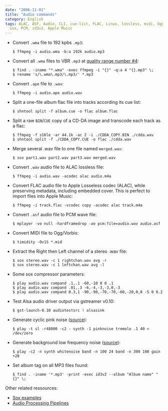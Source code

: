 ```yaml
---
date: "2006-11-01"
title: "Audio commands"
category: English
tags: ALAC, ASF, Audio, CLI, cue-list, FLAC, Linux, lossless, midi, Ogg, shntool,
  sox, PCM, id3v2, Apple Music
---
```


- Convert `.wma` file to 192 kpbs `.mp3`:

  ```shell-session
  $ ffmpeg -i audio.wma -b:a 192k audio.mp3
  ```

- Convert all `.wma` files to VBR `.mp3` at [quality range number
  #4](https://trac.ffmpeg.org/wiki/Encode/MP3#VBREncoding):

  ```shell-session
  $ find . -iname "*.wma" -exec ffmpeg -i "{}" -q:a 4 "{}.mp3" \;
  $ rename 's/\.wma\.mp3/\.mp3/' *.mp3
  ```

- Convert `.ape` file to `.wav`:

  ```shell-session
  $ ffmpeg -i audio.ape audio.wav
  ```

- Split a one-file album flac file into tracks according its cue list:

  ```shell-session
  $ shntool split -f album.cue -o flac album.flac
  ```

- Split a raw `BIN`/`CUE` copy of a CD-DA image and transcode each track as a flac:

  ```shell-session
  $ ffmpeg -f s16le -ar 44.1k -ac 2 -i ./CDDA_COPY.BIN ./cdda.wav
  $ shntool split -f ./CDDA_COPY.CUE -o flac ./cdda.wav
  ```

- Merge several .wav file to one file named `merged.wav`:

  ```shell-session
  $ sox part1.wav part2.wav part3.wav merged.wav
  ```

- Convert `.wav` audio file to ALAC lossless file:

  ```shell-session
  $ ffmpeg -i audio.wav -acodec alac audio.m4a
  ```

- Convert FLAC audio file to Apple Losseless codec (ALAC), while preserving metadata, including embedded cover. This is perfect to import files into Apple Music:

  ```shell-session
  $ ffmpeg -i track.flac -vcodec copy -acodec alac track.m4a
  ```

- Convert `.asf` audio file to PCM wave file:

  ```shell-session
  $ mplayer -vo null -hardframedrop -ao pcm:file=audio.wav audio.asf
  ```

- Convert MIDI file to Ogg/Vorbis:

  ```shell-session
  $ timidity -Ov1S *.mid
  ```

- Extract the Right then Left channel of a stereo .wav file:

  ```shell-session
  $ sox stereo.wav -c 1 rightchan.wav avg -r
  $ sox stereo.wav -c 1 leftchan.wav avg -l
  ```

- Some sox compressor parameters:

  ```shell-session
  $ play audio.wav compand .1,.1 -60,-10 0 0 .1
  $ play audio.wav compand .01,.3 -6,-4,-3,-3,0,-3
  $ play audio.wav compand 0.3,1 -90,-90,-70,-70,-60,-20,0,0 -5 0 0.2
  ```

- Test Alsa audio driver output via gstreamer v0.10:

  ```shell-session
  $ gst-launch-0.10 audiotestsrc ! alsasink
  ```

- Generate cyclic pink noise ([source](https://news.ycombinator.com/item?id=3547169)):

  ```shell-session
  $ play -t sl -r48000 -c2 - synth -1 pinknoise tremolo .1 40 <  /dev/zero
  ```

- Generate background low frequency noise ([source](https://news.ycombinator.com/item?id=3547169)):

  ```shell-session
  $ play -c2 -n synth whitenoise band -n 100 24 band -n 300 100 gain +20
  ```

- Set album tag on all MP3 files found:

  ```shell-session
  $ find . -iname '*.mp3' -print -exec id3v2 --album "Album name" "{}" \;
  ```

Other related ressources:

- [Sox examples](https://linuxcommand.org/man_pages/soxexam1.html)
- [Audio Processing
  Pipelines](https://web.archive.org/web/20140325123348/https://linuxgazette.net/issue73/chung.html)
